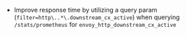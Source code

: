 - Improve response time by utilizing a query param (`filter=http\..*\.downstream_cx_active`) when querying `/stats/prometheus` for `envoy_http_downstream_cx_active` 
